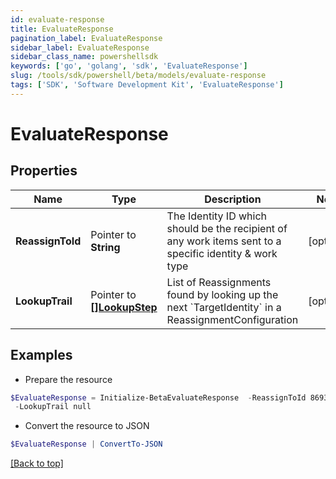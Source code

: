 ```yaml
---
id: evaluate-response
title: EvaluateResponse
pagination_label: EvaluateResponse
sidebar_label: EvaluateResponse
sidebar_class_name: powershellsdk
keywords: ['go', 'golang', 'sdk', 'EvaluateResponse'] 
slug: /tools/sdk/powershell/beta/models/evaluate-response
tags: ['SDK', 'Software Development Kit', 'EvaluateResponse']
---
```



# EvaluateResponse

## Properties

Name | Type | Description | Notes
------------ | ------------- | ------------- | -------------
**ReassignToId** |  Pointer to **String** | The Identity ID which should be the recipient of any work items sent to a specific identity &amp; work type | [optional] 
**LookupTrail** |  Pointer to [**[]LookupStep**](lookup-step) | List of Reassignments found by looking up the next &#x60;TargetIdentity&#x60; in a ReassignmentConfiguration | [optional] 

## Examples

- Prepare the resource
```powershell
$EvaluateResponse = Initialize-BetaEvaluateResponse  -ReassignToId 869320b6b6f34a169b6178b1a865e66f `
 -LookupTrail null
```

- Convert the resource to JSON
```powershell
$EvaluateResponse | ConvertTo-JSON
```


[[Back to top]](#) 

